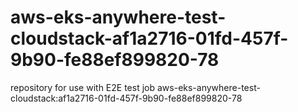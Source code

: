 # aws-eks-anywhere-test-cloudstack-af1a2716-01fd-457f-9b90-fe88ef899820-78
repository for use with E2E test job aws-eks-anywhere-test-cloudstack:af1a2716-01fd-457f-9b90-fe88ef899820-78
